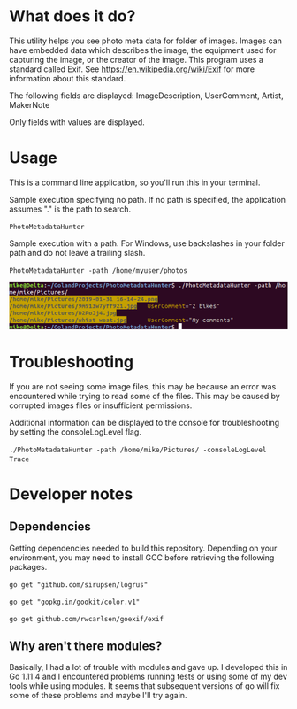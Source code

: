 # What does it do?

This utility helps you see photo meta data for folder of images. Images can have embedded data
which describes the image, the equipment used for capturing the image, or the creator of the image. 
This program uses a standard called Exif. See https://en.wikipedia.org/wiki/Exif for more information
about this standard. 

The following fields are displayed: ImageDescription, UserComment, Artist, MakerNote

Only fields with values are displayed. 



# Usage
This is a command line application, so you'll run this in your terminal. 

Sample execution specifying no path. If no path is specified, the application assumes "." 
is the path to search. 

`PhotoMetadataHunter`

Sample execution with a path. For Windows, use backslashes in your folder path and do not leave a trailing 
slash. 

`PhotoMetadataHunter -path /home/myuser/photos`

![](.ReadMe_images/c40669ac.png)



# Troubleshooting

If you are not seeing some image files, this may be because an error was encountered while trying to 
read some of the files. This may be caused by corrupted images files or insufficient permissions. 

Additional information can be displayed to the console for troubleshooting by setting the 
consoleLogLevel flag. 

`./PhotoMetadataHunter -path /home/mike/Pictures/ -consoleLogLevel Trace`

# Developer notes

## Dependencies

Getting dependencies needed to build this repository. Depending on your environment, you may need to install GCC before retrieving the following packages. 

`go get "github.com/sirupsen/logrus"`

`go get "gopkg.in/gookit/color.v1"`

`go get github.com/rwcarlsen/goexif/exif`

## Why aren't there modules?

Basically, I had a lot of trouble with modules and gave up. I developed this in Go 1.11.4 and I encountered problems 
running tests or using some of my dev tools while using modules. It seems that subsequent versions of go will fix 
some of these problems and maybe I'll try again. 
